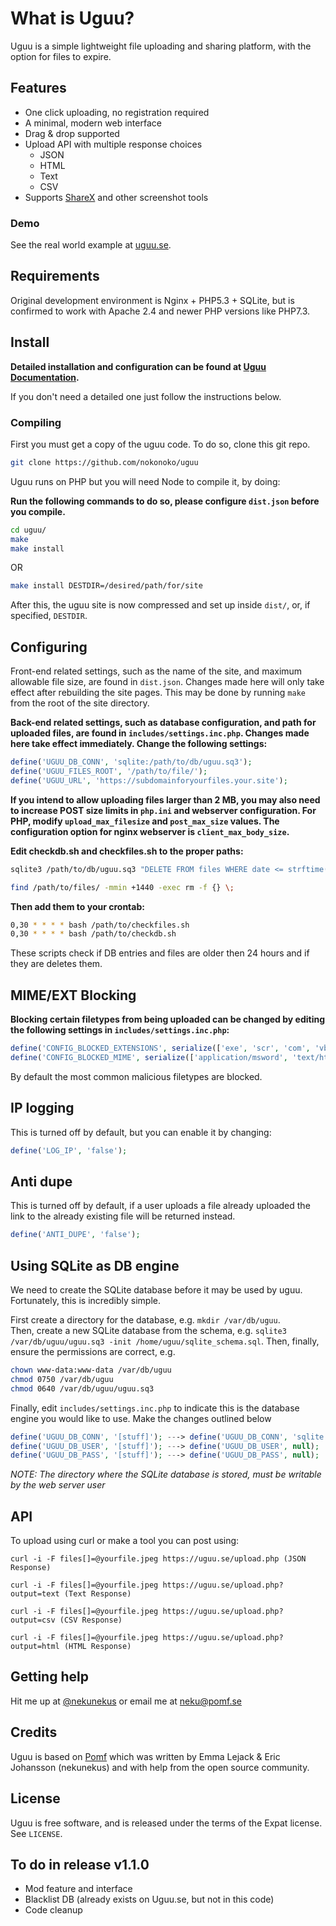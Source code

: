 # What is Uguu?

Uguu is a simple lightweight file uploading and sharing platform, with the option for files to expire.

## Features

- One click uploading, no registration required
- A minimal, modern web interface
- Drag & drop supported
- Upload API with multiple response choices
  - JSON
  - HTML
  - Text
  - CSV
- Supports [ShareX](https://getsharex.com/) and other screenshot tools

### Demo

See the real world example at [uguu.se](https://uguu.se).

## Requirements

Original development environment is Nginx + PHP5.3 + SQLite, but is confirmed to
work with Apache 2.4 and newer PHP versions like PHP7.3.

## Install

**Detailed installation and configuration can be found at [Uguu Documentation](https://blog.yeet.nu/blog/uguu-docs).**

If you don't need a detailed one just follow the instructions below.

### Compiling

 First you must get a copy of the uguu code.  To do so, clone this git repo.
 ```bash
 git clone https://github.com/nokonoko/uguu
 ```

Uguu runs on PHP but you will need Node to compile it, by doing:

 **Run the following commands to do so, please configure `dist.json` before you compile.**
 ```bash
 cd uguu/
 make
 make install
 ```
 OR
 ```bash
 make install DESTDIR=/desired/path/for/site
 ```
 After this, the uguu site is now compressed and set up inside `dist/`, or, if specified, `DESTDIR`.

 ## Configuring

 Front-end related settings, such as the name of the site, and maximum allowable
 file size, are found in `dist.json`.  Changes made here will
 only take effect after rebuilding the site pages.  This may be done by running
 `make` from the root of the site directory.

 **Back-end related settings, such as database configuration, and path for uploaded files, are found in `includes/settings.inc.php`.  Changes made here take effect immediately. Change the following settings:**
 ```php
 define('UGUU_DB_CONN', 'sqlite:/path/to/db/uguu.sq3');
 define('UGUU_FILES_ROOT', '/path/to/file/');
 define('UGUU_URL', 'https://subdomainforyourfiles.your.site');
 ```

 **If you intend to allow uploading files larger than 2 MB, you may also need to
 increase POST size limits in `php.ini` and webserver configuration. For PHP,
 modify `upload_max_filesize` and `post_max_size` values. The configuration
 option for nginx webserver is `client_max_body_size`.**

 **Edit checkdb.sh and checkfiles.sh to the proper paths:**
 ```bash
 sqlite3 /path/to/db/uguu.sq3 "DELETE FROM files WHERE date <= strftime('%s', datetime('now', '-1 day'));"
 ```
 ```bash
 find /path/to/files/ -mmin +1440 -exec rm -f {} \;
 ```
 **Then add them to your crontab:**
 ```bash
 0,30 * * * * bash /path/to/checkfiles.sh
 0,30 * * * * bash /path/to/checkdb.sh
 ```

 These scripts check if DB entries and files are older then 24 hours and if they are deletes them.

 ## MIME/EXT Blocking

 **Blocking certain filetypes from being uploaded can be changed by editing the following settings in `includes/settings.inc.php`:**
 ```php
 define('CONFIG_BLOCKED_EXTENSIONS', serialize(['exe', 'scr', 'com', 'vbs', 'bat', 'cmd', 'htm', 'html', 'jar', 'msi', 'apk', 'phtml', 'svg']));
 define('CONFIG_BLOCKED_MIME', serialize(['application/msword', 'text/html', 'application/x-dosexec', 'application/java', 'application/java-archive', 'application/x-executable', 'application/x-mach-binary', 'image/svg+xml']));
 ```
By default the most common malicious filetypes are blocked.

 ## IP logging
 This is turned off by default, but you can enable it by changing:
 ```php
 define('LOG_IP', 'false');
```

## Anti dupe
This is turned off by default, if a user uploads a file already uploaded the link to the already existing file will be returned instead.
 ```php
 define('ANTI_DUPE', 'false');
```

 ## Using SQLite as DB engine

 We need to create the SQLite database before it may be used by uguu.
 Fortunately, this is incredibly simple.  

 First create a directory for the database, e.g. `mkdir /var/db/uguu`.  
 Then, create a new SQLite database from the schema, e.g. `sqlite3 /var/db/uguu/uguu.sq3 -init /home/uguu/sqlite_schema.sql`.
 Then, finally, ensure the permissions are correct, e.g.
 ```bash
 chown www-data:www-data /var/db/uguu
 chmod 0750 /var/db/uguu
 chmod 0640 /var/db/uguu/uguu.sq3
 ```

 Finally, edit `includes/settings.inc.php` to indicate this is the database engine you would like to use.  Make the changes outlined below
 ```php
 define('UGUU_DB_CONN', '[stuff]'); ---> define('UGUU_DB_CONN', 'sqlite:/var/db/uguu/uguu.sq3');
 define('UGUU_DB_USER', '[stuff]'); ---> define('UGUU_DB_USER', null);
 define('UGUU_DB_PASS', '[stuff]'); ---> define('UGUU_DB_PASS', null);
 ```

 *NOTE: The directory where the SQLite database is stored, must be writable by the web server user*

## API
To upload using curl or make a tool you can post using: 
```
curl -i -F files[]=@yourfile.jpeg https://uguu.se/upload.php (JSON Response)
```
```
curl -i -F files[]=@yourfile.jpeg https://uguu.se/upload.php?output=text (Text Response)
```
```
curl -i -F files[]=@yourfile.jpeg https://uguu.se/upload.php?output=csv (CSV Response)
```
```
curl -i -F files[]=@yourfile.jpeg https://uguu.se/upload.php?output=html (HTML Response)
```

## Getting help

Hit me up at [@nekunekus](https://twitter.com/nekunekus) or email me at neku@pomf.se

## Credits

Uguu is based on [Pomf](http://github.com/pomf/pomf) which was written by Emma Lejack & Eric Johansson (nekunekus) and with help from the open source community.

## License

Uguu is free software, and is released under the terms of the Expat license. See
`LICENSE`.

## To do in release v1.1.0
* Mod feature and interface
* Blacklist DB (already exists on Uguu.se, but not in this code)
* Code cleanup

